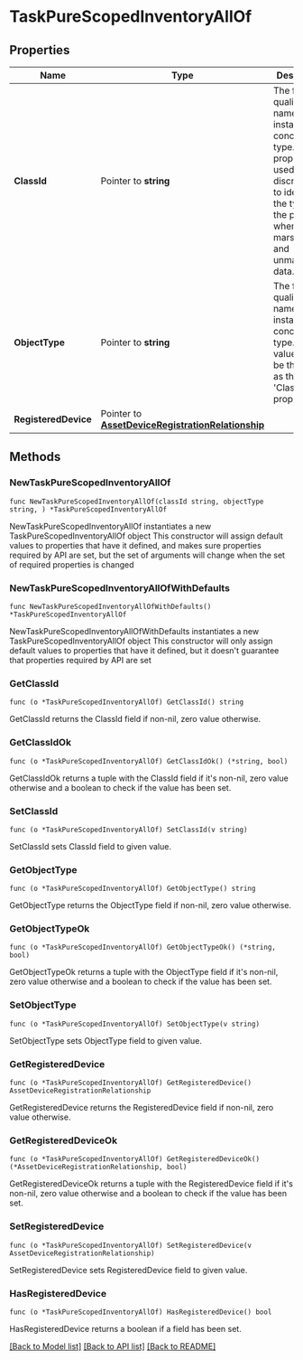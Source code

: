 # TaskPureScopedInventoryAllOf

## Properties

Name | Type | Description | Notes
------------ | ------------- | ------------- | -------------
**ClassId** | Pointer to **string** | The fully-qualified name of the instantiated, concrete type. This property is used as a discriminator to identify the type of the payload when marshaling and unmarshaling data. | [default to "task.PureScopedInventory"]
**ObjectType** | Pointer to **string** | The fully-qualified name of the instantiated, concrete type. The value should be the same as the &#39;ClassId&#39; property. | [default to "task.PureScopedInventory"]
**RegisteredDevice** | Pointer to [**AssetDeviceRegistrationRelationship**](AssetDeviceRegistrationRelationship.md) |  | [optional] 

## Methods

### NewTaskPureScopedInventoryAllOf

`func NewTaskPureScopedInventoryAllOf(classId string, objectType string, ) *TaskPureScopedInventoryAllOf`

NewTaskPureScopedInventoryAllOf instantiates a new TaskPureScopedInventoryAllOf object
This constructor will assign default values to properties that have it defined,
and makes sure properties required by API are set, but the set of arguments
will change when the set of required properties is changed

### NewTaskPureScopedInventoryAllOfWithDefaults

`func NewTaskPureScopedInventoryAllOfWithDefaults() *TaskPureScopedInventoryAllOf`

NewTaskPureScopedInventoryAllOfWithDefaults instantiates a new TaskPureScopedInventoryAllOf object
This constructor will only assign default values to properties that have it defined,
but it doesn't guarantee that properties required by API are set

### GetClassId

`func (o *TaskPureScopedInventoryAllOf) GetClassId() string`

GetClassId returns the ClassId field if non-nil, zero value otherwise.

### GetClassIdOk

`func (o *TaskPureScopedInventoryAllOf) GetClassIdOk() (*string, bool)`

GetClassIdOk returns a tuple with the ClassId field if it's non-nil, zero value otherwise
and a boolean to check if the value has been set.

### SetClassId

`func (o *TaskPureScopedInventoryAllOf) SetClassId(v string)`

SetClassId sets ClassId field to given value.


### GetObjectType

`func (o *TaskPureScopedInventoryAllOf) GetObjectType() string`

GetObjectType returns the ObjectType field if non-nil, zero value otherwise.

### GetObjectTypeOk

`func (o *TaskPureScopedInventoryAllOf) GetObjectTypeOk() (*string, bool)`

GetObjectTypeOk returns a tuple with the ObjectType field if it's non-nil, zero value otherwise
and a boolean to check if the value has been set.

### SetObjectType

`func (o *TaskPureScopedInventoryAllOf) SetObjectType(v string)`

SetObjectType sets ObjectType field to given value.


### GetRegisteredDevice

`func (o *TaskPureScopedInventoryAllOf) GetRegisteredDevice() AssetDeviceRegistrationRelationship`

GetRegisteredDevice returns the RegisteredDevice field if non-nil, zero value otherwise.

### GetRegisteredDeviceOk

`func (o *TaskPureScopedInventoryAllOf) GetRegisteredDeviceOk() (*AssetDeviceRegistrationRelationship, bool)`

GetRegisteredDeviceOk returns a tuple with the RegisteredDevice field if it's non-nil, zero value otherwise
and a boolean to check if the value has been set.

### SetRegisteredDevice

`func (o *TaskPureScopedInventoryAllOf) SetRegisteredDevice(v AssetDeviceRegistrationRelationship)`

SetRegisteredDevice sets RegisteredDevice field to given value.

### HasRegisteredDevice

`func (o *TaskPureScopedInventoryAllOf) HasRegisteredDevice() bool`

HasRegisteredDevice returns a boolean if a field has been set.


[[Back to Model list]](../README.md#documentation-for-models) [[Back to API list]](../README.md#documentation-for-api-endpoints) [[Back to README]](../README.md)



